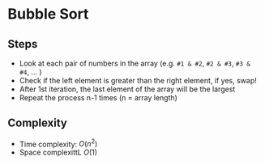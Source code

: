 # Bubble Sort

## Steps

- Look at each pair of numbers in the array (e.g. `#1 & #2`, `#2 & #3`, `#3 & #4`, ... )
- Check if the left element is greater than the right element, if yes, swap!
- After 1st iteration, the last element of the array will be the largest
- Repeat the process n-1 times (n = array length)

## Complexity

- Time complexity: $O(n^2)$
- Space complexittL $O(1)$
